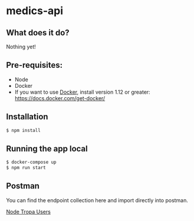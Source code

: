 # medics-api


## What does it do?
Nothing yet!

## Pre-requisites:
* Node
* Docker
* If you want to use [Docker](https://docs.docker.com/), install version 1.12 or greater: https://docs.docker.com/get-docker/

## Installation

```bash
$ npm install
```

## Running the app local

```bash
$ docker-compose up
$ npm run start
```

## Postman
You can find the endpoint collection here and import directly into postman.

[Node Tropa Users](/utils/Medic_Collection.postman_collection.json)